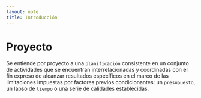 ```yaml
---
layout: note
title: Introducción
---
```


# Proyecto
Se entiende por proyecto a una `planificación` consistente en un conjunto de actividades que se encuentran interrelacionadas y coordinadas con el fin expreso de alcanzar resultados específicos en el marco de las limitaciones impuestas por factores previos condicionantes: un `presupuesto`, un lapso de `tiempo` o una serie de calidades establecidas.